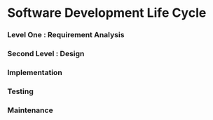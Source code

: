 # Software Development Life Cycle
### Level One :  Requirement Analysis
### Second Level : Design
###  Implementation
###  Testing
###  Maintenance
